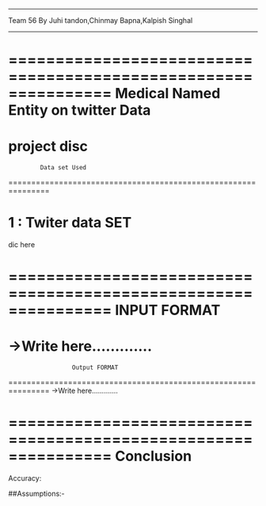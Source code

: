 ____________________________________________________________________________________________________________________________________________
Team 56
By Juhi tandon,Chinmay Bapna,Kalpish Singhal
____________________________________________________________________________________________________________________________________________

===============================================================
 Medical Named Entity on twitter Data
===============================================================

project disc
===============================================================
		     Data set Used
===============================================================
# 1 : Twiter data SET
dic here
	
===============================================================
                      INPUT FORMAT
===============================================================


->Write here.............
===============================================================
                      Output FORMAT
===============================================================
->Write here.............


===============================================================
                      Conclusion
===============================================================
Accuracy: 

 
##Assumptions:-

